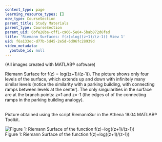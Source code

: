 ```yaml
---
content_type: page
learning_resource_types: []
ocw_type: CourseSection
parent_title: Study Materials
parent_type: CourseSection
parent_uid: 6bfe28ba-cff1-c966-5e04-5bab872d6fad
title: 'Riemann Surfaces: f(z)=log((z+1)/(z-1)) View 1'
uid: f6a133ec-d77b-5d45-2e5d-6d96fc28939d
video_metadata:
  youtube_id: null
---
```


(All images created with MATLAB® software)

Riemann Surface for f(z) = log((z+1)/(z-1)). The picture shows only four levels of the surface, which extends up and down with infinitely many similar levels (notice the similarity with a parking building, with connecting ramps between levels at the center). The only singularities in the surface are at the branch points: z=1 and z=-1 (the edges of of the connecting ramps in the parking building analogy).  
 

Picture obtained using the script RiemannSur in the Athena 18.04 MATLAB® Toolkit.

![Figure 1: Riemann Surface of the function f(z)=log((z+1)/(z-1))](/courses/mathematics/18-04-complex-variables-with-applications-fall-1999/study-materials/riem_log_Zp1dZm1_svH.GIF)  
Figure 1: Riemann Surface of the function f(z)=log((z+1)/(z-1))
